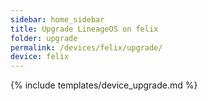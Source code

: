 ```yaml
---
sidebar: home_sidebar
title: Upgrade LineageOS on felix
folder: upgrade
permalink: /devices/felix/upgrade/
device: felix
---
```

{% include templates/device_upgrade.md %}
